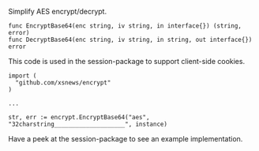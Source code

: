Simplify AES encrypt/decrypt.

```
func EncryptBase64(enc string, iv string, in interface{}) (string, error)
func DecryptBase64(enc string, iv string, in string, out interface{}) error
```

This code is used in the session-package to support client-side cookies.

```
import (
  "github.com/xsnews/encrypt"
)

...

str, err := encrypt.EncryptBase64("aes", "32charstring____________________", instance)
```

Have a peek at the session-package to see an example implementation.
